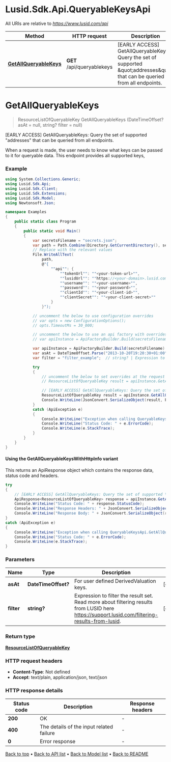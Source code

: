 # Lusid.Sdk.Api.QueryableKeysApi

All URIs are relative to *https://www.lusid.com/api*

| Method | HTTP request | Description |
|--------|--------------|-------------|
| [**GetAllQueryableKeys**](QueryableKeysApi.md#getallqueryablekeys) | **GET** /api/queryablekeys | [EARLY ACCESS] GetAllQueryableKeys: Query the set of supported \&quot;addresses\&quot; that can be queried from all endpoints. |

<a id="getallqueryablekeys"></a>
# **GetAllQueryableKeys**
> ResourceListOfQueryableKey GetAllQueryableKeys (DateTimeOffset? asAt = null, string? filter = null)

[EARLY ACCESS] GetAllQueryableKeys: Query the set of supported \"addresses\" that can be queried from all endpoints.

When a request is made, the user needs to know what keys can be passed to it for queryable data. This endpoint provides all supported keys,

### Example
```csharp
using System.Collections.Generic;
using Lusid.Sdk.Api;
using Lusid.Sdk.Client;
using Lusid.Sdk.Extensions;
using Lusid.Sdk.Model;
using Newtonsoft.Json;

namespace Examples
{
    public static class Program
    {
        public static void Main()
        {
            var secretsFilename = "secrets.json";
            var path = Path.Combine(Directory.GetCurrentDirectory(), secretsFilename);
            // Replace with the relevant values
            File.WriteAllText(
                path, 
                @"{
                    ""api"": {
                        ""tokenUrl"": ""<your-token-url>"",
                        ""lusidUrl"": ""https://<your-domain>.lusid.com/api"",
                        ""username"": ""<your-username>"",
                        ""password"": ""<your-password>"",
                        ""clientId"": ""<your-client-id>"",
                        ""clientSecret"": ""<your-client-secret>""
                    }
                }");

            // uncomment the below to use configuration overrides
            // var opts = new ConfigurationOptions();
            // opts.TimeoutMs = 30_000;

            // uncomment the below to use an api factory with overrides
            // var apiInstance = ApiFactoryBuilder.Build(secretsFilename, opts: opts).Api<QueryableKeysApi>();

            var apiInstance = ApiFactoryBuilder.Build(secretsFilename).Api<QueryableKeysApi>();
            var asAt = DateTimeOffset.Parse("2013-10-20T19:20:30+01:00");  // DateTimeOffset? | For user defined DerivedValuation keys. (optional) 
            var filter = "filter_example";  // string? | Expression to filter the result set.              Read more about filtering results from LUSID here https://support.lusid.com/filtering-results-from-lusid. (optional) 

            try
            {
                // uncomment the below to set overrides at the request level
                // ResourceListOfQueryableKey result = apiInstance.GetAllQueryableKeys(asAt, filter, opts: opts);

                // [EARLY ACCESS] GetAllQueryableKeys: Query the set of supported \"addresses\" that can be queried from all endpoints.
                ResourceListOfQueryableKey result = apiInstance.GetAllQueryableKeys(asAt, filter);
                Console.WriteLine(JsonConvert.SerializeObject(result, Formatting.Indented));
            }
            catch (ApiException e)
            {
                Console.WriteLine("Exception when calling QueryableKeysApi.GetAllQueryableKeys: " + e.Message);
                Console.WriteLine("Status Code: " + e.ErrorCode);
                Console.WriteLine(e.StackTrace);
            }
        }
    }
}
```

#### Using the GetAllQueryableKeysWithHttpInfo variant
This returns an ApiResponse object which contains the response data, status code and headers.

```csharp
try
{
    // [EARLY ACCESS] GetAllQueryableKeys: Query the set of supported \"addresses\" that can be queried from all endpoints.
    ApiResponse<ResourceListOfQueryableKey> response = apiInstance.GetAllQueryableKeysWithHttpInfo(asAt, filter);
    Console.WriteLine("Status Code: " + response.StatusCode);
    Console.WriteLine("Response Headers: " + JsonConvert.SerializeObject(response.Headers, Formatting.Indented));
    Console.WriteLine("Response Body: " + JsonConvert.SerializeObject(response.Data, Formatting.Indented));
}
catch (ApiException e)
{
    Console.WriteLine("Exception when calling QueryableKeysApi.GetAllQueryableKeysWithHttpInfo: " + e.Message);
    Console.WriteLine("Status Code: " + e.ErrorCode);
    Console.WriteLine(e.StackTrace);
}
```

### Parameters

| Name | Type | Description | Notes |
|------|------|-------------|-------|
| **asAt** | **DateTimeOffset?** | For user defined DerivedValuation keys. | [optional]  |
| **filter** | **string?** | Expression to filter the result set.              Read more about filtering results from LUSID here https://support.lusid.com/filtering-results-from-lusid. | [optional]  |

### Return type

[**ResourceListOfQueryableKey**](ResourceListOfQueryableKey.md)

### HTTP request headers

 - **Content-Type**: Not defined
 - **Accept**: text/plain, application/json, text/json


### HTTP response details
| Status code | Description | Response headers |
|-------------|-------------|------------------|
| **200** | OK |  -  |
| **400** | The details of the input related failure |  -  |
| **0** | Error response |  -  |

[Back to top](#) &#8226; [Back to API list](../README.md#documentation-for-api-endpoints) &#8226; [Back to Model list](../README.md#documentation-for-models) &#8226; [Back to README](../README.md)

